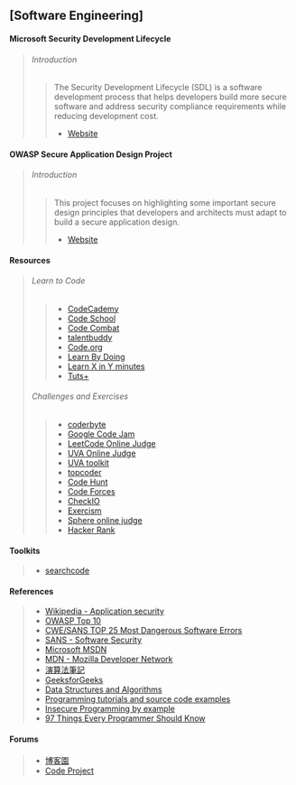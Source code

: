 ## [Software Engineering] ##

#### Microsoft Security Development Lifecycle ####
> 
> ###### Introduction ######
> > The Security Development Lifecycle (SDL) is a software development process
> > that helps developers build more secure software and address security 
> > compliance requirements while reducing development cost. 
> > * [Website](http://www.microsoft.com/security/sdl/)

#### OWASP Secure Application Design Project ####
>
> ###### Introduction ######
> > This project focuses on highlighting some important secure design 
> > principles that developers and architects must adapt to build a secure 
> > application design. 
> > * [Website](https://www.owasp.org/index.php/OWASP_Secure_Application_Design_Project)

#### Resources ####
> 
> ###### Learn to Code ######
> > * [CodeCademy](http://www.codecademy.com/)
> > * [Code School](https://www.codeschool.com/)
> > * [Code Combat](http://codecombat.com/)
> > * [talentbuddy](https://www.talentbuddy.co/)
> > * [Code.org](http://code.org/)
> > * [Learn By Doing](https://www.learneroo.com/)
> > * [Learn X in Y minutes](http://learnxinyminutes.com/)
> > * [Tuts+](https://tutsplus.com/)
> 
> ###### Challenges and Exercises ######
> > * [coderbyte](http://coderbyte.com/)
> > * [Google Code Jam](https://code.google.com/codejam/)
> > * [LeetCode Online Judge](https://leetcode.com/)
> > * [UVA Online Judge](http://uva.onlinejudge.org/)
> > * [UVA toolkit](http://uvatoolkit.com/) 
> > * [topcoder](http://www.topcoder.com/)
> > * [Code Hunt](https://www.codehunt.com/)
> > * [Code Forces](http://codeforces.com/)
> > * [CheckIO](http://www.checkio.org/)
> > * [Exercism](http://exercism.io/)
> > * [Sphere online judge](http://www.spoj.com/)
> > * [Hacker Rank](https://www.hackerrank.com/)

#### Toolkits ####
> * [searchcode](https://searchcode.com/)

#### References ####
> * [Wikipedia - Application security](https://en.wikipedia.org/wiki/Application_security)
> * [OWASP Top 10](https://www.owasp.org/index.php/Category:OWASP_Top_Ten_Project)
> * [CWE/SANS TOP 25 Most Dangerous Software Errors](https://www.sans.org/top25-software-errors/)
> * [SANS - Software Security](http://software-security.sans.org/)
> * [Microsoft MSDN](https://msdn.microsoft.com/)
> * [MDN - Mozilla Developer Network](https://developer.mozilla.org/en-US/)
> * [演算法筆記](http://www.csie.ntnu.edu.tw/~u91029/index.html)
> * [GeeksforGeeks](http://www.geeksforgeeks.org/)
> * [Data Structures and Algorithms](https://people.mpi-inf.mpg.de/~mehlhorn/Toolbox.html)
> * [Programming tutorials and source code examples](http://www.java2s.com/)
> * [Insecure Programming by example](http://community.coresecurity.com/~gera/InsecureProgramming/)
> * [97 Things Every Programmer Should Know](http://programmer.97things.oreilly.com/)

#### Forums ####
> * [博客園](http://www.cnblogs.com/)
> * [Code Project](http://www.codeproject.com/)
